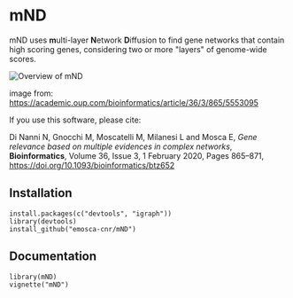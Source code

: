 # mND

mND uses **m**ulti-layer **N**etwork **D**iffusion to find gene networks that contain high scoring genes, considering two or more "layers" of genome-wide scores.

![Overview of mND](https://oup.silverchair-cdn.com/oup/backfile/Content_public/Journal/bioinformatics/36/3/10.1093_bioinformatics_btz652/1/m_btz652f1.jpeg?Expires=1630659321&Signature=Bm7kxTRXzLzJgrT~lkODRftelkSmk9omb-kGJJPash5cL2NiA1TfVzfHnYYWT6Cq4PzBw7T7bvTSHdBWc5YnjEccVUnppU5CgdK6yFo1LQs8C8G1fkJ9HdOGFulAYRdIDG66Sqz0ngQRBVT5dLinh0TyEeO3HJ6gIwBQeWOopYx~bHYKIHKOXVmBICcJMSf9V5orHv3Q1aCMmJREWSPOi4zQWP5MOJb7z9Nu7X7vFaezxsb-DeawwVe52Zp8U9nftSr940QdNv5-ULDTjsNAosVXPlakXYmbmn4fayuCZpz6f8iv6PXTl7xJ9i~BgO4HyHQ5bMpzc2RTW80TWxEusA__&Key-Pair-Id=APKAIE5G5CRDK6RD3PGA)

image from: https://academic.oup.com/bioinformatics/article/36/3/865/5553095

If you use this software, please cite:

Di Nanni N, Gnocchi M, Moscatelli M, Milanesi L and Mosca E, *Gene relevance based on multiple evidences in complex networks*, **Bioinformatics**, Volume 36, Issue 3, 1 February 2020, Pages 865–871, https://doi.org/10.1093/bioinformatics/btz652

## Installation
```{r, eval=FALSE}
install.packages(c("devtools", "igraph"))
library(devtools)
install_github("emosca-cnr/mND")
```

## Documentation
```{r, eval=FALSE}
library(mND)
vignette("mND")
```

